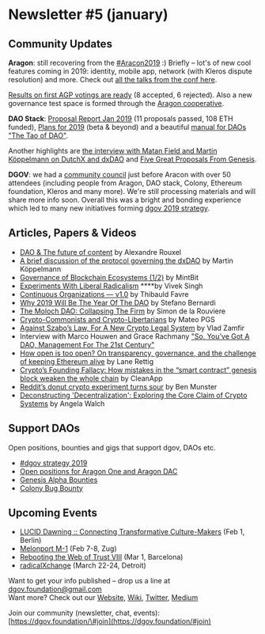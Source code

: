 # Newsletter \#5 \(january\)

## Community Updates  

**Aragon**: still recovering from the [\#Aracon2019](https://twitter.com/search?q=%23AraCon2019&src=tyah) :\) Briefly – lot's of new cool features coming in 2019: identity, mobile app, network \(with Kleros dispute resolution\) and more. Check out [all the talks from the conf here](https://www.youtube.com/playlist?list=PLdbM67oXoBobQQbavMiWq79Sr-hh5UzhB). 

[Results on first AGP votings are ready](https://blog.aragon.org/final-results-from-aragon-network-vote-1/) \(8 accepted, 6 rejected\). Also a new governance test space is formed through the [Aragon cooperative](https://forum.aragon.org/t/community-initiative-aragon-cooperative/356).

**DAO Stack**: [Proposal Report Jan 2019](https://daotalk.org/t/genesis-alpha-proposals-reports/321/5) \(11 proposals passed, 108 ETH funded\), [Plans for 2019](https://medium.com/daostack/daostack-in-2019-76d7634e27c6) \(beta & beyond\) and a beautiful [manual for DAOs "The Tao of DAO"](https://thetaoofthedao.greaterthan.works/). 

Another highlights are [the interview with Matan Field and Martin Köppelmann on DutchX and dxDAO](https://epicenter.tv/episode/271/) and [Five Great Proposals From Genesis](https://medium.com/daostack/five-great-proposals-from-genesis-the-first-community-dao-7f79b7a15).

**DGOV**: we had a [community council](https://wiki.dgov.foundation/dgov-community-council) just before Aracon with over 50 attendees \(including people from Aragon, DAO stack, Colony, Ethereum foundation, Kleros and many more\). We're still processing materials and will share more info soon. Overall this was a bright and bonding experience which led to many new initiatives forming [dgov 2019 strategy](https://wiki.dgov.foundation/org/dgov-collaboration-strategy).

## Articles, Papers & Videos  <a id="DgovCompilation#3October2018-Articles,Papers&amp;Videos"></a>

* [DAO & The future of content](https://medium.com/pando-network/dao-the-future-of-content-fd9349d94b24) by Alexandre Rouxel
* [A brief discussion of the protocol governing the dxDAO](https://blog.gnosis.pm/a-brief-discussion-of-the-protocol-governing-the-dxdao-7331407a2555) by Martin Köppelmann
* [Governance of Blockchain Ecosystems \(1/2\)](https://blog.goodaudience.com/governance-of-blockchain-ecosystems-1-2-54f1f55208fa) by MintBit
* [Experiments With Liberal Radicalism](https://medium.com/gitcoin/experiments-with-liberal-radicalism-ad68e02efd4) ****by Vivek Singh
* [Continuous Organizations — v1.0](https://medium.com/@thibauld/continuous-organizations-v1-0-45d42b3082bb) by Thibauld Favre
* [Why 2019 Will Be The Year Of The DAO](https://tokeneconomy.co/why-2019-will-be-the-year-of-the-dao-20f18117e4c1) by Stefano Bernardi
* [The Moloch DAO: Collapsing The Firm](https://medium.com/@simondlr/the-moloch-dao-collapsing-the-firm-2a800b3aa2e7) by Simon de la Rouviere
* [Crypto-Commonists and Crypto-Libertarians](https://medium.com/@mateo.2121/commonists-and-libertarians-cc85d0dc1e92) by Mateo PGS
* [Against Szabo’s Law, For A New Crypto Legal System](https://medium.com/cryptolawreview/against-szabos-law-for-a-new-crypto-legal-system-d00d0f3d382) by Vlad Zamfir
* Interview with Marco Houwen and Grace Rachmany ["So, You’ve Got A DAO, Management For The 21st Century"](https://techblogwriter.co.uk/dao/)
* [How open is too open? On transparency, governance, and the challenge of keeping Ethereum alive](https://medium.com/@lrettig/how-open-is-too-open-bfc412cf0d24) by Lane Rettig
* [Crypto’s Founding Fallacy: How mistakes in the “smart contract” genesis block weaken the whole chain](https://medium.com/cryptolawreview/cryptos-founding-fallacy-aaa151b795ff) by CleanApp
* [Reddit’s donut crypto experiment turns sour](https://decryptmedia.com/4630/donut-reddit-crypto-experiment-fails-ethereum-ends) by Ben Munster
* [Deconstructing 'Decentralization': Exploring the Core Claim of Crypto Systems](https://papers.ssrn.com/sol3/papers.cfm?abstract_id=3326244) by Angela Walch

## Support DAOs <a id="DgovCompilation#3October2018-Events"></a>

Open positions, bounties and gigs that support dgov, DAOs etc.

* [\#dgov strategy 2019](https://wiki.dgov.foundation/org/dgov-collaboration-strategy)
* [Open positions for Aragon One and Aragon DAC](https://wiki.aragon.org/jobs/)
* [Genesis Alpha Bounties](https://docs.google.com/spreadsheets/d/1FV8iz4ebZb4E3nXckzPsWy7IfhtsX3filkbX_gbPLNs/edit#gid=204783618)
* [Colony Bug Bounty](https://docs.colony.io/colonynetwork/bug-bounty-program-overview/)

## Upcoming Events  <a id="DgovCompilation#3October2018-Events"></a>

* [LUCID Dawning :: Connecting Transformative Culture-Makers](https://www.facebook.com/events/352606141958607/) \(Feb 1, Berlin\)
* [Melonport M-1](https://m-1.melonport.com/) \(Feb 7-8, Zug\)
* [Rebooting the Web of Trust VIII](https://www.eventbrite.com/e/rebooting-the-web-of-trust-viii-spring-2019-barcelona-tickets-54843077120) \(Mar 1, Barcelona\)
* [radicalXchange](https://radicalxchange.org/) \(March 22-24, Detroit\)

Want to get your info published – drop us a line at [dgov.foundation@gmail.com](mailto:dgov.foundation@gmail.com)  
Want more? Check out our [Website](http://dgov.foundation/), [Wiki](http://wiki.dgov.foundation), [Twitter](https://twitter.com/dgovearth), [Medium](https://medium.com/dgov)

Join our community \(newsletter, chat, events\): [https://dgov.foundation/\#join](https://dgov.foundation/#join)

